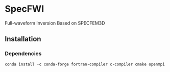 # SpecFWI

Full-waveform Inversion Based on SPECFEM3D

## Installation

### Dependencies

```
conda install -c conda-forge fortran-compiler c-compiler cmake openmpi
```
